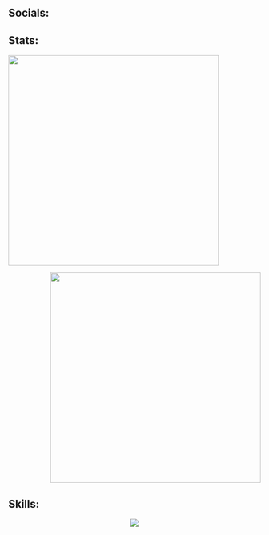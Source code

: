 ## Socials:

## Stats:
<p align="left">
    <a href=https://github.com/GitMocha><img width="420" src=https://github-readme-stats.vercel.app/api?username=GitMocha&count_private=true&show_icons=true&hide_border=true&theme=vue-dark><a>
</p>

<p align="right">
    <a href=https://github.com/GitMocha><img width="420" src=https://github-readme-stats.vercel.app/api/top-langs/?username=GitMocha&layout=compact><a>
</p>

## Skills:
<p align="center">
  <a href="https://skillicons.dev">
    <img src="https://skillicons.dev/icons?i=git,lua,cpp,react" />
  </a>
</p>
